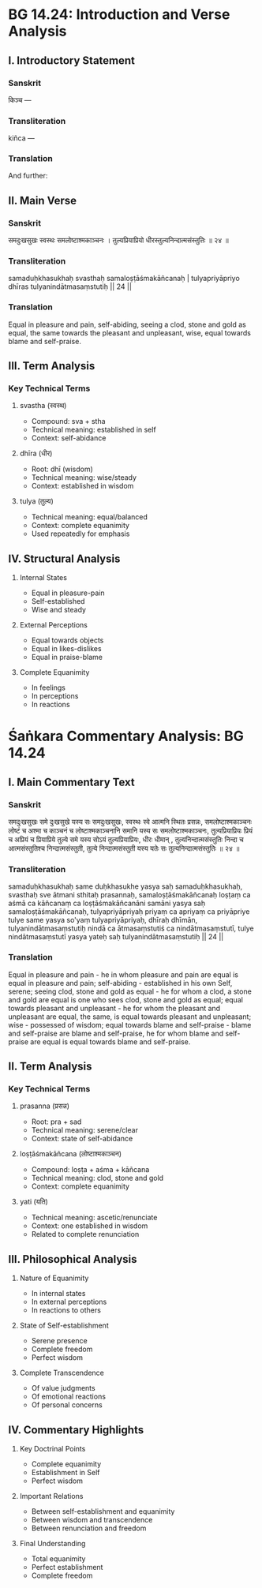 # BG 14.24: Introduction and Verse Analysis

## I. Introductory Statement

### Sanskrit
किञ्च —

### Transliteration
kiñca —

### Translation
And further:

## II. Main Verse

### Sanskrit
समदुःखसुखः स्वस्थः समलोष्टाश्मकाञ्चनः ।
तुल्यप्रियाप्रियो धीरस्तुल्यनिन्दात्मसंस्तुतिः ॥ २४ ॥

### Transliteration
samaduḥkhasukhaḥ svasthaḥ samaloṣṭāśmakāñcanaḥ |
tulyapriyāpriyo dhīras tulyanindātmasaṃstutiḥ || 24 ||

### Translation
Equal in pleasure and pain, self-abiding, seeing a clod, stone and gold as equal, the same towards the pleasant and unpleasant, wise, equal towards blame and self-praise.

## III. Term Analysis

### Key Technical Terms
1. svastha (स्वस्थ)
   - Compound: sva + stha
   - Technical meaning: established in self
   - Context: self-abidance

2. dhīra (धीर)
   - Root: dhī (wisdom)
   - Technical meaning: wise/steady
   - Context: established in wisdom

3. tulya (तुल्य)
   - Technical meaning: equal/balanced
   - Context: complete equanimity
   - Used repeatedly for emphasis

## IV. Structural Analysis

1. Internal States
   - Equal in pleasure-pain
   - Self-established
   - Wise and steady

2. External Perceptions
   - Equal towards objects
   - Equal in likes-dislikes
   - Equal in praise-blame

3. Complete Equanimity
   - In feelings
   - In perceptions
   - In reactions

# Śaṅkara Commentary Analysis: BG 14.24

## I. Main Commentary Text

### Sanskrit
समदुःखसुखः समे दुःखसुखे यस्य सः समदुःखसुखः, स्वस्थः स्वे आत्मनि स्थितः प्रसन्नः, समलोष्टाश्मकाञ्चनः लोष्टं च अश्मा च काञ्चनं च लोष्टाश्मकाञ्चनानि समानि यस्य सः समलोष्टाश्मकाञ्चनः, तुल्यप्रियाप्रियः प्रियं च अप्रियं च प्रियाप्रिये तुल्ये समे यस्य सोऽयं तुल्यप्रियाप्रियः, धीरः धीमान् , तुल्यनिन्दात्मसंस्तुतिः निन्दा च आत्मसंस्तुतिश्च निन्दात्मसंस्तुती, तुल्ये निन्दात्मसंस्तुती यस्य यतेः सः तुल्यनिन्दात्मसंस्तुतिः ॥ २४ ॥

### Transliteration
samaduḥkhasukhaḥ same duḥkhasukhe yasya saḥ samaduḥkhasukhaḥ, svasthaḥ sve ātmani sthitaḥ prasannaḥ, samaloṣṭāśmakāñcanaḥ loṣṭaṃ ca aśmā ca kāñcanaṃ ca loṣṭāśmakāñcanāni samāni yasya saḥ samaloṣṭāśmakāñcanaḥ, tulyapriyāpriyaḥ priyaṃ ca apriyaṃ ca priyāpriye tulye same yasya so'yaṃ tulyapriyāpriyaḥ, dhīraḥ dhīmān, tulyanindātmasaṃstutiḥ nindā ca ātmasaṃstutiś ca nindātmasaṃstutī, tulye nindātmasaṃstutī yasya yateḥ saḥ tulyanindātmasaṃstutiḥ || 24 ||

### Translation
Equal in pleasure and pain - he in whom pleasure and pain are equal is equal in pleasure and pain; self-abiding - established in his own Self, serene; seeing clod, stone and gold as equal - he for whom a clod, a stone and gold are equal is one who sees clod, stone and gold as equal; equal towards pleasant and unpleasant - he for whom the pleasant and unpleasant are equal, the same, is equal towards pleasant and unpleasant; wise - possessed of wisdom; equal towards blame and self-praise - blame and self-praise are blame and self-praise, he for whom blame and self-praise are equal is equal towards blame and self-praise.

## II. Term Analysis

### Key Technical Terms
1. prasanna (प्रसन्न)
   - Root: pra + sad
   - Technical meaning: serene/clear
   - Context: state of self-abidance

2. loṣṭāśmakāñcana (लोष्टाश्मकाञ्चन)
   - Compound: loṣṭa + aśma + kāñcana
   - Technical meaning: clod, stone and gold
   - Context: complete equanimity

3. yati (यति)
   - Technical meaning: ascetic/renunciate
   - Context: one established in wisdom
   - Related to complete renunciation

## III. Philosophical Analysis

1. Nature of Equanimity
   - In internal states
   - In external perceptions
   - In reactions to others

2. State of Self-establishment
   - Serene presence
   - Complete freedom
   - Perfect wisdom

3. Complete Transcendence
   - Of value judgments
   - Of emotional reactions
   - Of personal concerns

## IV. Commentary Highlights

1. Key Doctrinal Points
   - Complete equanimity
   - Establishment in Self
   - Perfect wisdom

2. Important Relations
   - Between self-establishment and equanimity
   - Between wisdom and transcendence
   - Between renunciation and freedom

3. Final Understanding
   - Total equanimity
   - Perfect establishment
   - Complete freedom
